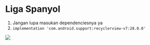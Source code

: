 # Liga Spanyol
1. Jangan lupa masukan dependenciesnya ya
2. `implementation 'com.android.support:recyclerview-v7:28.0.0'`
<img src="https://httpsimage.com/v2/580c0952-f87e-4b2e-a7c7-d182803c253f.jpe">
